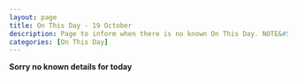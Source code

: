 ```yaml
---
layout: page
title: On This Day - 19 October
description: Page to inform when there is no known On This Day. NOTE&#58; There may still be comments.
categories: [On This Day]
---
```


**Sorry no known details for today**

